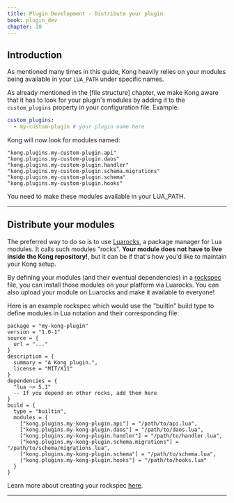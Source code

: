 ```yaml
---
title: Plugin Development - Distribute your plugin
book: plugin_dev
chapter: 10
---
```


## Introduction

As mentioned many times in this guide, Kong heavily relies on your modules being available in your `LUA_PATH` under specific names.

As already mentioned in the [file structure] chapter, we make Kong aware that it has to look for your plugin's modules by adding it to the `custom_plugins` property in your configuration file. Example:

```yaml
custom_plugins:
  - my-custom-plugin # your plugin name here
```

Kong will now look for modules named:

```
"kong.plugins.my-custom-plugin.api"
"kong.plugins.my-custom-plugin.daos"
"kong.plugins.my-custom-plugin.handler"
"kong.plugins.my-custom-plugin.schema.migrations"
"kong.plugins.my-custom-plugin.schema"
"kong.plugins.my-custom-plugin.hooks"
```

You need to make these modules available in your LUA_PATH.

---

## Distribute your modules

The preferred way to do so is to use [Luarocks](https://luarocks.org/), a package manager for Lua modules. It calls such modules "rocks". **Your module does not have to live inside the Kong repository!**, but it can be if that's how you'd like to maintain your Kong setup.

By defining your modules (and their eventual dependencies) in a [rockspec] file, you can install those modules on your platform via Luarocks. You can also upload your module on Luarocks and make it available to everyone!

Here is an example rockspec which would use the "builtin" build type to define modules in Lua notation and their corresponding file:

```
package = "my-kong-plugin"
version = "1.0-1"
source = {
  url = "..."
}
description = {
  summary = "A Kong plugin.",
  license = "MIT/X11"
}
dependencies = {
  "lua ~> 5.1"
  -- If you depend on other rocks, add them here
}
build = {
  type = "builtin",
  modules = {
    ["kong.plugins.my-kong-plugin.api"] = "/path/to/api.lua",
    ["kong.plugins.my-kong-plugin.daos"] = "/path/to/daos.lua",
    ["kong.plugins.my-kong-plugin.handler"] = "/path/to/handler.lua",
    ["kong.plugins.my-kong-plugin.schema.migrations"] = "/path/to/schema/migrations.lua",
    ["kong.plugins.my-kong-plugin.schema"] = "/path/to/schema.lua",
    ["kong.plugins.my-kong-plugin.hooks"] = "/path/to/hooks.lua"
  }
}
```

Learn more about creating your rockspec [here][rockspec].

---

[rockspec]: https://github.com/keplerproject/luarocks/wiki/Creating-a-rock
